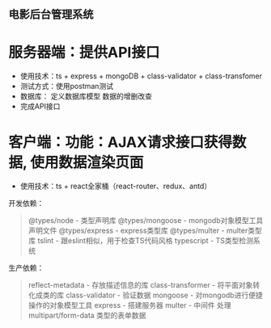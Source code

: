 ## 电影后台管理系统

# 服务器端：提供API接口
- 使用技术：ts + express + mongoDB + class-validator + class-transfomer
- 测试方式：使用postman测试
- 数据库：
    定义数据库模型
    数据的增删改查
- 完成API接口


# 客户端：功能：AJAX请求接口获得数据, 使用数据渲染页面
- 使用技术：ts + react全家桶（react-router、redux、antd）


开发依赖：
> @types/node - 类型声明库
> @types/mongoose - mongodb对象模型工具声明文件
> @types/express - express类型库
> @types/multer - multer类型库
> tslint - 跟eslint相似，用于检查TS代码风格
> typescript - TS类型检测系统

生产依赖：
> reflect-metadata - 存放描述信息的库
> class-transformer - 将平面对象转化成类的库
> class-validator - 验证数据
> mongoose - 对mongodb进行便捷操作的对象模型工具
> express - 搭建服务器
> multer - 中间件 处理multipart/form-data 类型的表单数据